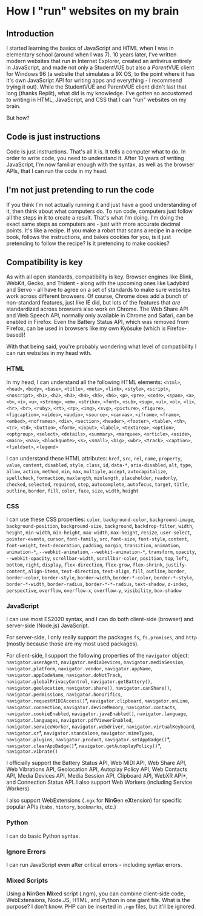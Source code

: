 # How I "run" websites on my brain
## Introduction
I started learning the basics of JavaScript and HTML when I was in elementary school (around when I was 7). 10 years later, I've written modern websites that run in Internet Explorer, created an antivirus entirely in JavaScript, and made not only a StudentVUE but also a *Parent*VUE client for Windows 96 (a website that simulates a 9X OS, to the point where it has it's own JavaScript API for writing apps and everything - I recommend trying it out). While the StudentVUE and ParentVUE client didn't last that long (thanks Replit), what did is my knowledge. I've gotten so accustomed to writing in HTML, JavaScript, and CSS that I can "run" websites on my brain.

But how?

## Code is just instructions
Code is just instructions. That's all it is. It tells a computer what to do. In order to write code, you need to understand it. After 10 years of writing JavaScript, I'm now familiar enough with the syntax, as well as the browser APIs, that I can run the code in my head.

## I'm not just pretending to run the code
If you think I'm not actually running it and just have a good understanding of it, then think about what computers do. To run code, computers just follow all the steps in it to create a result. That's what I'm doing. I'm doing the exact same steps as computers are - just with more accurate decimal points. It's like a recipe. If you make a robot that scans a recipe in a recipe book, follows the instructions, and bakes cookies for you, is it just pretending to follow the recipe? Is it pretending to make cookies?

## Compatibility is key
As with all open standards, compatibility is key. Browser engines like Blink, WebKit, Gecko, and Trident - along with the upcoming ones like Ladybird and Servo - all have to agree on a set of standards to make sure websites work across different browsers. Of course, Chrome does add a bunch of non-standard features, just like IE did, but lots of the features that *are* standardized across browsers also work on Chrome. The Web Share API and Web Speech API, normally only available in Chrome and Safari, can be enabled in Firefox. Even the Battery Status API, which was removed from Firefox, can be used in browsers like my own Kyōsuke (which is Firefox-based)!

With that being said, you're probably wondering what level of compatibility I can run websites in my head with.

### HTML
In my head, I can understand all the following HTML elements: `<html>`, `<head>`, `<body>`, `<base>`, `<title>`, `<meta>`, `<link>`, `<style>`, `<script>`, `<noscript>`, `<h1>`, `<h2>`, `<h3>`, `<h4>`, `<h5>`, `<h6>`, `<p>`, `<pre>`, `<code>`, `<span>`, `<a>`, `<b>`, `<i>`, `<u>`, `<strong>`, `<em>`, `<strike>`, `<font>`, `<sub>`, `<sup>`, `<ul>`, `<ol>`, `<li>`, `<hr>`, `<br>`, `<ruby>`, `<rt>`, `<rp>`, `<img>`, `<svg>`, `<picture>`, `<figure>`, `<figcaption>`, `<video>`, `<audio>`, `<source>`, `<canvas>`, `<iframe>`, `<frame>`, `<embed>`, `<noframes>`, `<div>`, `<section>`, `<header>`, `<footer>`, `<table>`, `<th>`, `<tr>`, `<td>`, `<button>`, `<form>`, `<input>`, `<label>`, `<textarea>`, `<option>`, `<optgroup>`, `<select>`, `<details>`, `<summary>`, `<marquee>`, `<article>`, `<aside>`, `<main>`, `<nav>`, `<blockquote>`, `<s>`, `<small>`, `<big>`, `<wbr>`, `<track>`, `<caption>`, `<fieldset>`, `<legend>`

I can understand these HTML attributes: `href`, `src`, `rel`, `name`, `property`, `value`, `content`, `disabled`, `style`, `class`, `id`, `data-*`, `aria-disabled`, `alt`, `type`, `allow`, `action`, `method`, `min`, `max`, `multiple`, `accept`, `autocapitalize`, `spellcheck`, `formaction`, `maxlength`, `minlength`, `placeholder`, `readonly`, `checked`, `selected`, `required`, `step`, `autocomplete`, `autofocus`, `target`, `title`, `outline`, `border`, `fill`, `color`, `face`, `size`, `width`, `height`

### CSS
I can use these CSS properties: `color`, `background-color`, `background-image`, `background-position`, `background-size`, `background`, `backdrop-filter`, `width`, `height`, `min-width`, `min-height`, `max-width`, `max-height`, `resize`, `user-select`, `pointer-events`, `cursor`, `font-family`, `src`, `font-size`, `font-style`, `content`, `font-weight`, `text-decoration`, `padding`, `margin`, `transition`, `animation`, `animation-*`, `--webkit-animation`, `--webkit-animation-*`, `transform`, `opacity`, `--webkit-opacity`, `scrollbar-width`, `scrollbar-color`, `position`, `top`, `left`, `bottom`, `right`, `display`, `flex-direction`, `flex-grow`, `flex-shrink`, `justify-content`, `align-items`, `text-direction`, `text-align`, `fill`, `outline`, `border`, `border-color`, `border-style`, `border-width`, `border-*-color`, `border-*-style`, `border-*-width`, `border-radius`, `border-*-*-radius`, `text-shadow`, `z-index`, `perspective`, `overflow`, `overflow-x`, `overflow-y`, `visibility`, `box-shadow`

### JavaScript
I can use most ES2020 syntax, and I can do both client-side (browser) and server-side (Node.js) JavaScript.

For server-side, I only really support the packages `fs`, `fs.promises`, and `http` (mostly because those are my most used packages).

For client-side, I support the following properties of the `navigator` object: `navigator.userAgent`, `navigator.mediaDevices`, `navigator.mediaSession`, `navigator.platform`, `navigator.vendor`, `navigator.appName`, `navigator.appCodeName`, `navigator.doNotTrack`, `navigator.globalPrivacyControl`, `navigator.getBattery()`, `navigator.geolocation`, `navigator.share()`, `navigator.canShare()`, `navigator.permissions`, `navigator.honorifics`, `navigator.requestMIDIAccess()`\*, `navigator.clipboard`, `navigator.onLine`, `navigator.connection`, `navigator.deviceMemory`, `navigator.contacts`, `navigator.cookieEnabled`, `navigator.javaEnabled()`, `navigator.language`, `navigator.languages`, `navigator.pdfViewerEnabled`, `navigator.serviceWorker`, `navigator.webdriver`, `navigator.virtualKeyboard`, `navigator.xr`\*, `navigator.standalone`, `navigator.mimeTypes`, `navigator.plugins`, `navigator.product`, `navigator.setAppBadge()`*, `navigator.clearAppBadge()`\*, `navigator.getAutoplayPolicy()`\*, `navigator.vibrate()`

I officially support the Battery Status API, Web MIDI API, Web Share API, Web Vibrations API, Geolocation API, Autoplay Policy API, Web Contacts API, Media Devices API, Media Session API, Clipboard API, WebXR API*, and Connection Status API. I also support Web Workers (including Service Workers).

I also support WebExtensions (`.ngx` for **N**in**G**en e**X**tension) for specific popular APIs (`tabs`, `history`, `bookmarks`, etc.)

### Python
I can do basic Python syntax.

### Ignore Errors
I can run JavaScript even after critical errors - including syntax errors.

### Mixed Scripts
Using a **N**in**G**en **M**ixed script (.ngm), you can combine client-side code, WebExtensions, Node.JS, HTML, and Python in one giant file. What is the purpose? I don't know. PHP can be inserted in `.ngm` files, but it'll be ignored.

